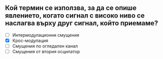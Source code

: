 ## Кой термин се използва, за да се опише явлението, когато сигнал с високо ниво се наслагва върху друг сигнал, който приемаме?

<!-- Верният отговор е отбелязан с [X] -->

- [ ] Интермодулационни смущения
- [X] Крос-модулация
- [ ] Смущения по огледален канал
- [ ] Смущения от втория осцилатор
